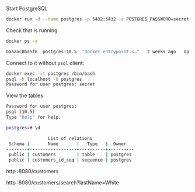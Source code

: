 Start PostgreSQL
```bash
docker run -d --name postgres -p 5432:5432 -e POSTGRES_PASSWORD=secret postgres:10.5
```

Check that is running
```bash
docker ps -a

baaaac8bd5f6  postgres:10.5  "docker-entrypoint.s…"   2 weeks ago   Up 18 minutes   0.0.0.0:5432->5432/tcp   postgres
```

Connect to it without `psql` client:
```bash
docker exec -it postgres /bin/bash
psql -h localhost -U postgres
Password for user postgres: secret

```

View the tables
```bash
Password for user postgres:
psql (10.5)
Type "help" for help.

postgres=# \d

                List of relations
 Schema |       Name       |   Type   |  Owner
--------+------------------+----------+----------
 public | customers        | table    | postgres
 public | customers_id_seq | sequence | postgres

```

http :8080/customers

http :8080/customers/search\?lastName=White
